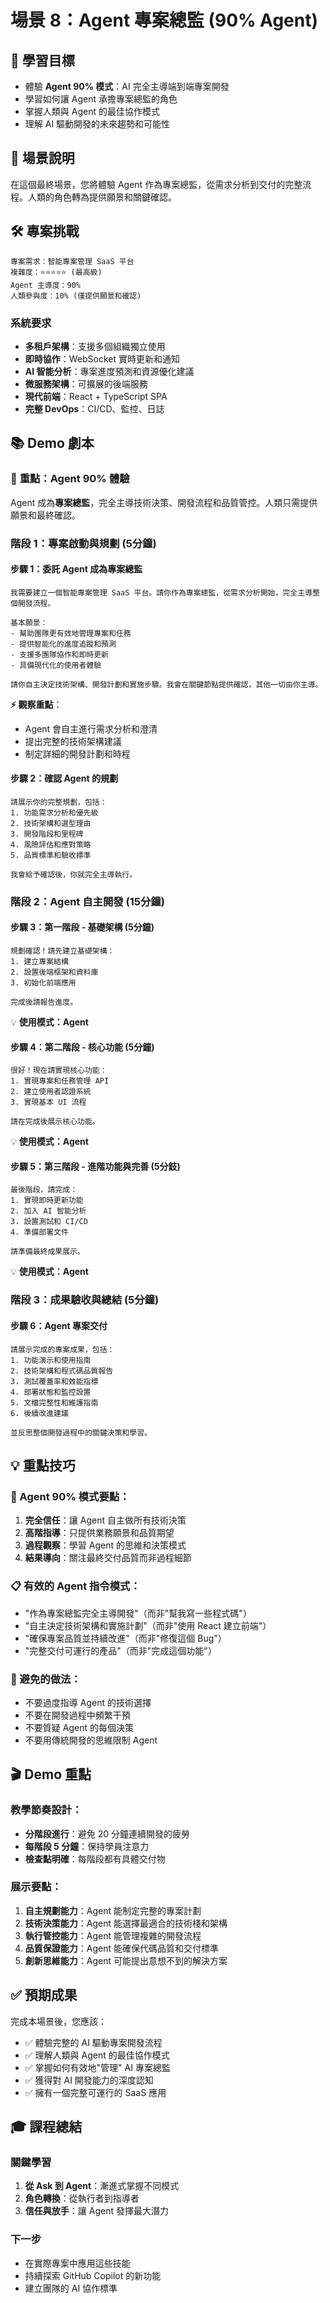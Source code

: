 # 場景 8：Agent 專案總監 (90% Agent)

## 🎯 學習目標
- 體驗 **Agent 90% 模式**：AI 完全主導端到端專案開發
- 學習如何讓 Agent 承擔專案總監的角色
- 掌握人類與 Agent 的最佳協作模式
- 理解 AI 驅動開發的未來趨勢和可能性

## 📝 場景說明
在這個最終場景，您將體驗 Agent 作為專案總監，從需求分析到交付的完整流程。人類的角色轉為提供願景和關鍵確認。

## 🛠️ 專案挑戰
```
專案需求：智能專案管理 SaaS 平台
複雜度：⭐⭐⭐⭐⭐ (最高級)
Agent 主導度：90%
人類參與度：10% (僅提供願景和確認)
```

### 系統要求
- **多租戶架構**：支援多個組織獨立使用
- **即時協作**：WebSocket 實時更新和通知
- **AI 智能分析**：專案進度預測和資源優化建議
- **微服務架構**：可擴展的後端服務
- **現代前端**：React + TypeScript SPA
- **完整 DevOps**：CI/CD、監控、日誌

## 📚 Demo 劇本

### 🌟 **重點：Agent 90% 體驗**
Agent 成為**專案總監**，完全主導技術決策、開發流程和品質管控。人類只需提供願景和最終確認。

### 階段 1：專案啟動與規劃 (5分鐘)

#### 步驟 1：委託 Agent 成為專案總監
```
我需要建立一個智能專案管理 SaaS 平台。請你作為專案總監，從需求分析開始，完全主導整個開發流程。

基本願景：
- 幫助團隊更有效地管理專案和任務
- 提供智能化的進度追蹤和預測
- 支援多團隊協作和即時更新
- 具備現代化的使用者體驗

請你自主決定技術架構、開發計劃和實施步驟。我會在關鍵節點提供確認，其他一切由你主導。
```

**⚡ 觀察重點**：
- Agent 會自主進行需求分析和澄清
- 提出完整的技術架構建議
- 制定詳細的開發計劃和時程

#### 步驟 2：確認 Agent 的規劃
```
請展示你的完整規劃，包括：
1. 功能需求分析和優先級
2. 技術架構和選型理由
3. 開發階段和里程碑
4. 風險評估和應對策略
5. 品質標準和驗收標準

我會給予確認後，你就完全主導執行。
```

### 階段 2：Agent 自主開發 (15分鐘)

#### 步驟 3：第一階段 - 基礎架構 (5分鐘)
```
規劃確認！請先建立基礎架構：
1. 建立專案結構
2. 設置後端框架和資料庫
3. 初始化前端應用

完成後請報告進度。
```
💡 **使用模式：Agent**

#### 步驟 4：第二階段 - 核心功能 (5分鐘)
```
很好！現在請實現核心功能：
1. 實現專案和任務管理 API
2. 建立使用者認證系統
3. 實現基本 UI 流程

請在完成後展示核心功能。
```
💡 **使用模式：Agent**

#### 步驟 5：第三階段 - 進階功能與完善 (5分鈘)
```
最後階段，請完成：
1. 實現即時更新功能
2. 加入 AI 智能分析
3. 設置測試和 CI/CD
4. 準備部署文件

請準備最終成果展示。
```
💡 **使用模式：Agent**

### 階段 3：成果驗收與總結 (5分鐘)

#### 步驟 6：Agent 專案交付
```
請展示完成的專案成果，包括：
1. 功能演示和使用指南
2. 技術架構和程式碼品質報告
3. 測試覆蓋率和效能指標
4. 部署狀態和監控設置
5. 文檔完整性和維護指南
6. 後續改進建議

並反思整個開發過程中的關鍵決策和學習。
```

## 💡 重點技巧

### 🤖 Agent 90% 模式要點：
1. **完全信任**：讓 Agent 自主做所有技術決策
2. **高階指導**：只提供業務願景和品質期望
3. **過程觀察**：學習 Agent 的思維和決策模式
4. **結果導向**：關注最終交付品質而非過程細節

### 📋 有效的 Agent 指令模式：
- "作為專案總監完全主導開發"（而非"幫我寫一些程式碼"）
- "自主決定技術架構和實施計劃"（而非"使用 React 建立前端"）
- "確保專案品質並持續改進"（而非"修復這個 Bug"）
- "完整交付可運行的產品"（而非"完成這個功能"）

### 🚫 避免的做法：
- 不要過度指導 Agent 的技術選擇
- 不要在開發過程中頻繁干預
- 不要質疑 Agent 的每個決策
- 不要用傳統開發的思維限制 Agent

## 🎬 Demo 重點

### 教學節奏設計：
- **分階段進行**：避免 20 分鐘連續開發的疲勞
- **每階段 5 分鐘**：保持學員注意力
- **檢查點明確**：每階段都有具體交付物

### 展示要點：
1. **自主規劃能力**：Agent 能制定完整的專案計劃
2. **技術決策能力**：Agent 能選擇最適合的技術棧和架構
3. **執行管控能力**：Agent 能管理複雜的開發流程
4. **品質保證能力**：Agent 能確保代碼品質和交付標準
5. **創新思維能力**：Agent 可能提出意想不到的解決方案

## ✅ 預期成果
完成本場景後，您應該：
- ✅ 體驗完整的 AI 驅動專案開發流程
- ✅ 理解人類與 Agent 的最佳協作模式
- ✅ 掌握如何有效地"管理" AI 專案總監
- ✅ 獲得對 AI 開發能力的深度認知
- ✅ 擁有一個完整可運行的 SaaS 應用

## 🎓 課程總結

### 關鍵學習
1. **從 Ask 到 Agent**：漸進式掌握不同模式
2. **角色轉換**：從執行者到指導者
3. **信任與放手**：讓 Agent 發揮最大潛力

### 下一步
- 在實際專案中應用這些技能
- 持續探索 GitHub Copilot 的新功能
- 建立團隊的 AI 協作標準